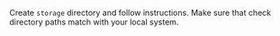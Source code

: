 Create `storage` directory and follow instructions.
Make sure that check directory paths match with your local system.
